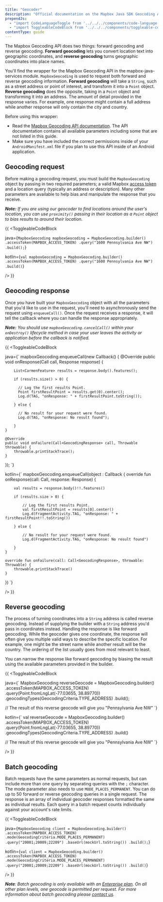 ```yaml
---
title: "Geocoder"
description: "Official documentation on the Mapbox Java SDK Geocoding API."
prependJs:
  - "import CodeLanguageToggle from '../../../components/code-language-toggle';"
  - "import ToggleableCodeBlock from '../../../components/toggleable-code-block';"
contentType: guide
---
```


The Mapbox Geocoding API does two things: forward geocoding and reverse geocoding. **Forward geocoding** lets you convert location text into geographic coordinates, and **reverse geocoding** turns geographic coordinates into place names.

You'll find the wrapper for the Mapbox Geocoding API in the mapbox-java-services module. `MapboxGeocoding` is used to request both forward and reverse geocoding information. **Forward geocoding** will take a `String`, such as a street address or point of interest, and transform it into a `Point` object. **Reverse geocoding** does the opposite, taking in a `Point` object and transforming it into an address. The amount of detail provided in the response varies. For example, one response might contain a full address while another response will only contain the city and country.

Before using this wrapper:

- Read the [Mapbox Geocoding API documentation](https://www.mapbox.com/api-documentation/search/#geocoding). The API documentation contains all available parameters including some that are not listed in this guide.
- Make sure you have included the correct permissions inside of your `AndroidManifest.xml` file if you plan to use this API inside of an Android application.

## Geocoding request

Before making a geocoding request, you must build the `MapboxGeocoding` object by passing in two required parameters; a valid Mapbox [access token](https://www.mapbox.com/help/define-access-token/) and a location query (typically an address or description). Many other parameters are available to help bias and manipulate the response that you receive.

_**Note:** If you are using our geocoder to find locations around the user's location, you can use `proximity()` passing in their location as a `Point` object to bias results to around their location._

{{
<CodeLanguageToggle id="geocoding-request" />
<ToggleableCodeBlock

java={`
MapboxGeocoding mapboxGeocoding = MapboxGeocoding.builder()
  .accessToken(MAPBOX_ACCESS_TOKEN)
  .query("1600 Pennsylvania Ave NW")
  .build();
`}

kotlin={`
val mapboxGeocoding = MapboxGeocoding.builder()
	.accessToken(MAPBOX_ACCESS_TOKEN)
	.query("1600 Pennsylvania Ave NW")
	.build()
`}

/>
}}

## Geocoding response

Once you have built your `MapboxGeocoding` object with all the parameters that you'd like to use in the request, you'll need to asynchronously send the request using `enqueueCall()`. Once the request receives a response, it will tell the callback where you can handle the response appropriately.

_**Note:** You should use `mapboxGeocoding.cancelCall()` within your `onDestroy()` lifecycle method in case your user leaves the activity or application before the callback is notified._

{{
<CodeLanguageToggle id="geocoding-response" />
<ToggleableCodeBlock

java={`
mapboxGeocoding.enqueueCall(new Callback<GeocodingResponse>() {
	@Override
	public void onResponse(Call<GeocodingResponse> call, Response<GeocodingResponse> response) {

		List<CarmenFeature> results = response.body().features();

		if (results.size() > 0) {

		  // Log the first results Point.
		  Point firstResultPoint = results.get(0).center();
		  Log.d(TAG, "onResponse: " + firstResultPoint.toString());

		} else {

		  // No result for your request were found.
		  Log.d(TAG, "onResponse: No result found");

		}
	}

	@Override
	public void onFailure(Call<GeocodingResponse> call, Throwable throwable) {
		throwable.printStackTrace();
	}
});
`}

kotlin={`
mapboxGeocoding.enqueueCall(object : Callback<GeocodingResponse> {
	override fun onResponse(call: Call<GeocodingResponse>, response: Response<GeocodingResponse>) {

		val results = response.body()!!.features()

		if (results.size > 0) {

		    // Log the first results Point.
		    val firstResultPoint = results[0].center()
		    Log.d(FragmentActivity.TAG, "onResponse: " + firstResultPoint!!.toString())

		} else {

		    // No result for your request were found.
		    Log.d(FragmentActivity.TAG, "onResponse: No result found")

		}
	}

	override fun onFailure(call: Call<GeocodingResponse>, throwable: Throwable) {
		throwable.printStackTrace()
	}
})
`}

/>
}}


## Reverse geocoding

The process of turning coordinates into a `String` address is called reverse geocoding. Instead of supplying the builder with a `String` address you'd pass in coordinates instead. Handling the response is like forward geocoding. While the geocoder gives one coordinate, the response will often give you multiple valid ways to describe the specific location. For example, one might be the street name while another result will be the country. The ordering of the list usually goes from most relevant to least.

You can narrow the response like forward geocoding by biasing the result using the available parameters provided in the builder.

{{
<CodeLanguageToggle id="reverse-geocoding" />
<ToggleableCodeBlock

java={`
MapboxGeocoding reverseGeocode = MapboxGeocoding.builder()
        .accessToken(MAPBOX_ACCESS_TOKEN)
        .query(Point.fromLngLat(-77.03655, 38.89770))
        .geocodingTypes(GeocodingCriteria.TYPE_ADDRESS)
        .build();

// The result of this reverse geocode will give you "Pennsylvania Ave NW"
`}

kotlin={`
val reverseGeocode = MapboxGeocoding.builder()
	.accessToken(MAPBOX_ACCESS_TOKEN)
	.query(Point.fromLngLat(-77.03655, 38.89770))
	.geocodingTypes(GeocodingCriteria.TYPE_ADDRESS)
	.build()

// The result of this reverse geocode will give you "Pennsylvania Ave NW"
`}

/>
}}

## Batch geocoding

<!-- enterprise -->

Batch requests have the same parameters as normal requests, but can include more than one query by separating queries with the `;` character. The mode parameter also needs to use `MODE_PLACES_PERMANENT`. You can do up to 50 forward or reverse geocoding queries in a single request. The response is an array of individual geocoder responses formatted the same as individual results. Each query in a batch request counts individually against your account's rate limits.

{{
<CodeLanguageToggle id="batch-geocoding" />
<ToggleableCodeBlock

java={`
MapboxGeocoding client = MapboxGeocoding.builder()
	.accessToken(MAPBOX_ACCESS_TOKEN)
	.mode(GeocodingCriteria.MODE_PLACES_PERMANENT)
	.query("20001;20009;22209")
	.baseUrl(mockUrl.toString())
	.build();
`}

kotlin={`
val client = MapboxGeocoding.builder()
	.accessToken(MAPBOX_ACCESS_TOKEN)
	.mode(GeocodingCriteria.MODE_PLACES_PERMANENT)
	.query("20001;20009;22209")
	.baseUrl(mockUrl.toString())
	.build()
`}

/>
}}

_**Note**: Batch geocoding is only available with an [Enterprise plan](https://www.mapbox.com/pricing/). On all other plan levels, one geocode is permitted per request. For more information about batch geocoding please [contact us](https://www.mapbox.com/contact/sales)._
